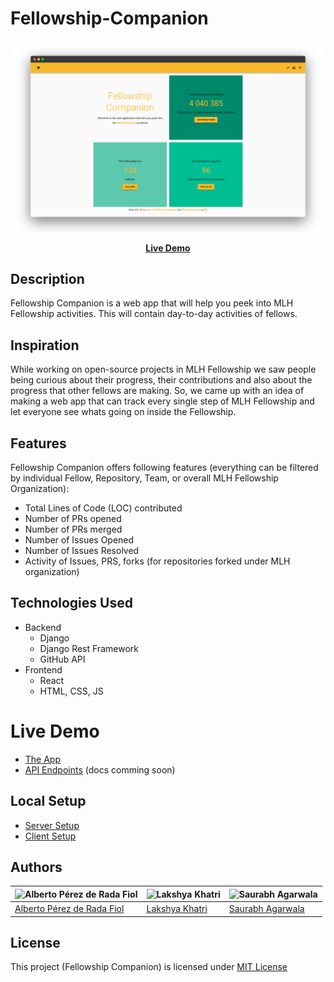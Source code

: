 # Fellowship-Companion

![Demo GIF](assets/demo.png)

<p align="center">
 <a href="https://deploy-preview-90--fellowship-companion.netlify.app/"><b>Live Demo</b></a>
</p>

## Description
Fellowship Companion is a web app that will help you peek into MLH Fellowship activities. This will contain day-to-day activities of fellows.

## Inspiration
While working on open-source projects in MLH Fellowship we saw people being curious about their progress, their contributions and also about the progress that other fellows are making. So, we came up with an idea of making a web app that can track every single step of MLH Fellowship and let everyone see whats going on inside the Fellowship.

## Features
Fellowship Companion offers following features (everything can be filtered by individual Fellow, Repository, Team, or overall MLH Fellowship Organization):
 - Total Lines of Code (LOC) contributed
 - Number of PRs opened
 - Number of PRs merged
 - Number of Issues Opened
 - Number of Issues Resolved
 - Activity of Issues, PRS, forks (for repositories forked under MLH organization)

## Technologies Used
 - Backend
    - Django
    - Django Rest Framework
    - GitHub API
 - Frontend
    - React
    - HTML, CSS, JS

# Live Demo
 - [The App](https://deploy-preview-90--fellowship-companion.netlify.app/)
 - [API Endpoints](https://agsaurabh.pythonanywhere.com/api/v1/overview/) (docs comming soon)

## Local Setup
 - [Server Setup](/server/README.md)
 - [Client Setup](/client/README.md)

## Authors
| <img src="https://github.com/AlbertoPdRF.png" alt="Alberto Pérez de Rada Fiol" width="100" height="100" /> | <img src="https://github.com/LakshyaKhatri.png" alt="Lakshya Khatri" width="100" height="100" /> | <img src="https://github.com/SaurabhAgarwala.png" alt="Saurabh Agarwala" width="100" height="100" /> |
| ----- | ----- | ----- |
| [Alberto Pérez de Rada Fiol](https://github.com/AlbertoPdRF) | [Lakshya Khatri](https://github.com/LakshyaKhatri) | [Saurabh Agarwala](https://github.com/SaurabhAgarwala) |

## License
This project (Fellowship Companion) is licensed under [MIT License](LICENSE.md)
